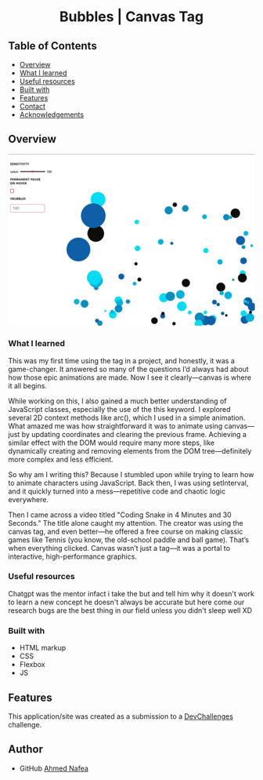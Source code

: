 <!-- Please update value in the {}  -->

<h1 align="center"> Bubbles | Canvas Tag</h1>




<!-- TABLE OF CONTENTS -->

## Table of Contents

- [Overview](#overview)
- [What I learned](#what-i-learned)
- [Useful resources](#useful-resources)
- [Built with](#built-with)
- [Features](#features)
- [Contact](#contact)
- [Acknowledgements](#acknowledgements)

<!-- OVERVIEW -->

## Overview

![screenshot](https://github.com/aknafea1/Bubbles/blob/b821b723b207120c5de085864031f2619ef8adce/Screenshot%202025-05-19%20213348.png)

### What I learned

This was my first time using the <canvas> tag in a project, and honestly, it was a game-changer. It answered so many of the questions I’d always had about how those epic animations are made. Now I see it clearly—canvas is where it all begins.

While working on this, I also gained a much better understanding of JavaScript classes, especially the use of the this keyword. I explored several 2D context methods like arc(), which I used in a simple animation. What amazed me was how straightforward it was to animate using canvas—just by updating coordinates and clearing the previous frame. Achieving a similar effect with the DOM would require many more steps, like dynamically creating and removing elements from the DOM tree—definitely more complex and less efficient.

So why am I writing this? Because I stumbled upon <canvas> while trying to learn how to animate characters using JavaScript. Back then, I was using setInterval, and it quickly turned into a mess—repetitive code and chaotic logic everywhere.

Then I came across a video titled "Coding Snake in 4 Minutes and 30 Seconds." The title alone caught my attention. The creator was using the canvas tag, and even better—he offered a free course on making classic games like Tennis (you know, the old-school paddle and ball game). That’s when everything clicked. Canvas wasn’t just a tag—it was a portal to interactive, high-performance graphics.


### Useful resources

Chatgpt was the mentor infact i take the but and tell him why it doesn't work to learn a new concept
he doesn't always be accurate but here come our research bugs are the best thing in our field unless
you didn't sleep well XD

### Built with

- HTML markup
- CSS
- Flexbox
- JS

## Features

This application/site was created as a submission to a [DevChallenges](https://devchallenges.io/challenges-dashboard) challenge.

## Author

- GitHub [Ahmed Nafea](https://github.com/aknafea1)
